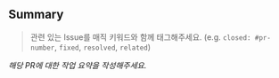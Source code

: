 ## Summary

> 관련 있는 Issue를 매직 키워드와 함께 태그해주세요. (e.g. `closed: #pr-number`, `fixed`, `resolved`, `related`)

_해당 PR에 대한 작업 요약을 작성해주세요._

<!--
## Tasks

- _(기재 내용 없을 경우 섹션 삭제) 요약 외에 자세한 작업을 작성하거나 포함된 작업을 작성해주세요._
-->

<!--
## To Reviewer

_(기재 내용 없을 경우 섹션 삭제) 더 전달할 내용이 있다면 여기에 작성해주세요._
-->

<!--
## Screenshot

_(기재 내용 없을 경우 섹션 삭제) 작업한 내용에 대한 스크린샷을 첨부해주세요._
-->
